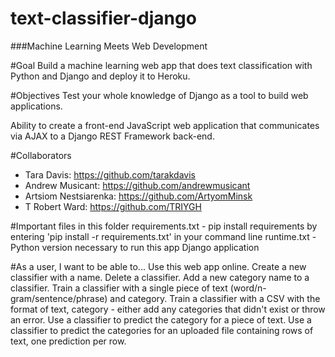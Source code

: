 # text-classifier-django
###Machine Learning Meets Web Development

#Goal
Build a machine learning web app that does text classification with Python and Django and deploy it to Heroku.

#Objectives
Test your whole knowledge of Django as a tool to build web applications.

Ability to create a front-end JavaScript web application that communicates via AJAX to a Django REST Framework back-end.


#Collaborators
- Tara Davis: https://github.com/tarakdavis
- Andrew Musicant: https://github.com/andrewmusicant
- Artsiom Nestsiarenka: https://github.com/ArtyomMinsk
- T Robert Ward: https://github.com/TRIYGH

#Important files in this folder
requirements.txt - pip install requirements by entering 'pip install -r requirements.txt' in your command line
runtime.txt - Python version necessary to run this app
Django application


#As a user, I want to be able to...
Use this web app online.
Create a new classifier with a name.
Delete a classifier.
Add a new category name to a classifier.
Train a classifier with a single piece of text (word/n-gram/sentence/phrase) and category.
Train a classifier with a CSV with the format of text, category - either add any categories that didn't exist or throw an error.
Use a classifier to predict the category for a piece of text.
Use a classifier to predict the categories for an uploaded file containing rows of text, one prediction per row.
